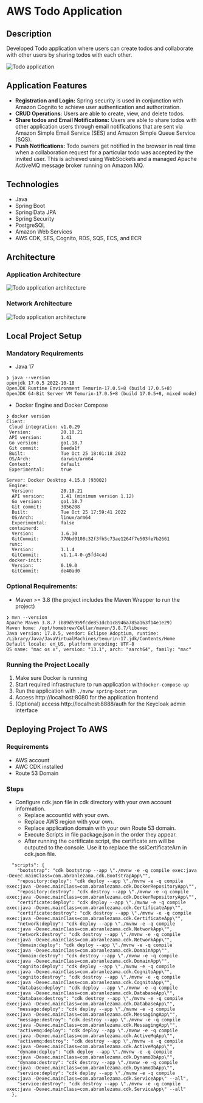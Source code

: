 # AWS Todo Application

## Description
Developed Todo application where users can create todos and collaborate with other users by sharing
todos with each other. 

![Todo application](assets/todo-app.png)

## Application Features
- **Registration and Login:** Spring security is used in conjunction with Amazon Cognito
to achieve user authentication and authorization.
- **CRUD Operations**: Users are able to create, view, and delete todos.
- **Share todos and Email Notifications:** Users are able to share todos with other application users through email
notifications that are sent via Amazon Simple Email Service (SES) and Amazon Simple Queue Service (SQS).
- **Push Notifications:** Todo owners get notified in the browser in real time when a collaboration request for a particular todo was 
accepted by the invited user. This is achieved using WebSockets and a managed Apache ActiveMQ message broker running
on Amazon MQ.

## Technologies
- Java
- Spring Boot
- Spring Data JPA
- Spring Security
- PostgreSQL
- Amazon Web Services
- AWS CDK, SES, Cognito, RDS, SQS, ECS, and ECR

## Architecture

### Application Architecture
![Todo application architecture](assets/todo-app-architecture.png)

### Network Architecture
![Todo application architecture](assets/todo-app-vpc-diagram.png)

## Local Project Setup

### Mandatory Requirements
* Java 17
```
❯ java --version
openjdk 17.0.5 2022-10-18
OpenJDK Runtime Environment Temurin-17.0.5+8 (build 17.0.5+8)
OpenJDK 64-Bit Server VM Temurin-17.0.5+8 (build 17.0.5+8, mixed mode)
```
* Docker Engine and Docker Compose
```
❯ docker version
Client:
 Cloud integration: v1.0.29
 Version:           20.10.21
 API version:       1.41
 Go version:        go1.18.7
 Git commit:        baeda1f
 Built:             Tue Oct 25 18:01:18 2022
 OS/Arch:           darwin/arm64
 Context:           default
 Experimental:      true

Server: Docker Desktop 4.15.0 (93002)
 Engine:
  Version:          20.10.21
  API version:      1.41 (minimum version 1.12)
  Go version:       go1.18.7
  Git commit:       3056208
  Built:            Tue Oct 25 17:59:41 2022
  OS/Arch:          linux/arm64
  Experimental:     false
 containerd:
  Version:          1.6.10
  GitCommit:        770bd0108c32f3fb5c73ae1264f7e503fe7b2661
 runc:
  Version:          1.1.4
  GitCommit:        v1.1.4-0-g5fd4c4d
 docker-init:
  Version:          0.19.0
  GitCommit:        de40ad0
```

### Optional Requirements:
* Maven >= 3.8 (the project includes the Maven Wrapper to run the project)
```
❯ mvn --version
Apache Maven 3.8.7 (b89d5959fcde851dcb1c8946a785a163f14e1e29)
Maven home: /opt/homebrew/Cellar/maven/3.8.7/libexec
Java version: 17.0.5, vendor: Eclipse Adoptium, runtime: /Library/Java/JavaVirtualMachines/temurin-17.jdk/Contents/Home
Default locale: en_US, platform encoding: UTF-8
OS name: "mac os x", version: "13.1", arch: "aarch64", family: "mac"
```

### Running the Project Locally
1. Make sure Docker is running
2. Start required infrastructure to run application with`docker-compose up`
3. Run the application with `./mvnw spring-boot:run`
4. Access http://localhost:8080 for the application frontend
5. (Optional) access http://localhost:8888/auth for the Keycloak admin interface


## Deploying Project To AWS

### Requirements
- AWS account
- AWC CDK installed
- Route 53 Domain

### Steps
- Configure cdk.json file in cdk directory with your own account information.
  - Replace accountId with your own.
  - Replace AWS region with your own.
  - Replace application domain with your own Route 53 domain.
  - Execute Scripts in file package.json in the order they appear.
  - After running the certificate script, the certificate arn will be outputed to the console. Use it to replace the sslCertificateArn in cdk.json file.

```
  "scripts": {
    "bootstrap": "cdk bootstrap --app \"./mvnw -e -q compile exec:java -Dexec.mainClass=com.abranlezama.cdk.BootstrapApp\"",
    "repository:deploy": "cdk deploy --app \"./mvnw -e -q compile exec:java -Dexec.mainClass=com.abranlezama.cdk.DockerRepositoryApp\"",
    "repository:destroy": "cdk destroy --app \"./mvnw -e -q compile exec:java -Dexec.mainClass=com.abranlezama.cdk.DockerRepositoryApp\"",
    "certificate:deploy": "cdk deploy --app \"./mvnw -e -q compile exec:java -Dexec.mainClass=com.abranlezama.cdk.CertificateApp\"",
    "certificate:destroy": "cdk destroy --app \"./mvnw -e -q compile exec:java -Dexec.mainClass=com.abranlezama.cdk.CertificateApp\"",
    "network:deploy": "cdk deploy --app \"./mvnw -e -q compile exec:java -Dexec.mainClass=com.abranlezama.cdk.NetworkApp\"",
    "network:destroy": "cdk destroy --app \"./mvnw -e -q compile exec:java -Dexec.mainClass=com.abranlezama.cdk.NetworkApp\"",
    "domain:deploy": "cdk deploy --app \"./mvnw -e -q compile exec:java -Dexec.mainClass=com.abranlezama.cdk.DomainApp\"",
    "domain:destroy": "cdk destroy --app \"./mvnw -e -q compile exec:java -Dexec.mainClass=com.abranlezama.cdk.DomainApp\"",
    "cognito:deploy": "cdk deploy --app \"./mvnw -e -q compile exec:java -Dexec.mainClass=com.abranlezama.cdk.CognitoApp\"",
    "cognito:destroy": "cdk destroy --app \"./mvnw -e -q compile exec:java -Dexec.mainClass=com.abranlezama.cdk.CognitoApp\"",
    "database:deploy": "cdk deploy --app \"./mvnw -e -q compile exec:java -Dexec.mainClass=com.abranlezama.cdk.DatabaseApp\"",
    "database:destroy": "cdk destroy --app \"./mvnw -e -q compile exec:java -Dexec.mainClass=com.abranlezama.cdk.DatabaseApp\"",
    "message:deploy": "cdk deploy --app \"./mvnw -e -q compile exec:java -Dexec.mainClass=com.abranlezama.cdk.MessagingApp\"",
    "message:destroy": "cdk destroy --app \"./mvnw -e -q compile exec:java -Dexec.mainClass=com.abranlezama.cdk.MessagingApp\"",
    "activemq:deploy": "cdk deploy --app \"./mvnw -e -q compile exec:java -Dexec.mainClass=com.abranlezama.cdk.ActiveMqApp\"",
    "activemq:destroy": "cdk destroy --app \"./mvnw -e -q compile exec:java -Dexec.mainClass=com.abranlezama.cdk.ActiveMqApp\"",
    "dynamo:deploy": "cdk deploy --app \"./mvnw -e -q compile exec:java -Dexec.mainClass=com.abranlezama.cdk.DynamoDbApp\"",
    "dynamo:destroy": "cdk destroy --app \"./mvnw -e -q compile exec:java -Dexec.mainClass=com.abranlezama.cdk.DynamoDbApp\"",
    "service:deploy": "cdk deploy --app \"./mvnw -e -q compile exec:java -Dexec.mainClass=com.abranlezama.cdk.ServiceApp\" --all",
    "service:destroy": "cdk destroy --app \"./mvnw -e -q compile exec:java -Dexec.mainClass=com.abranlezama.cdk.ServiceApp\" --all"
  },

```






